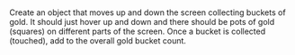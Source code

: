 #
Create an object that moves up and down the screen collecting buckets of gold. It should just hover up and down and there should be pots of gold (squares) on different parts of the screen. Once a bucket is collected (touched), add to the overall gold bucket count.
